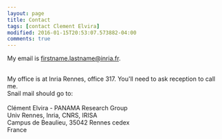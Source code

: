 ```yaml
---
layout: page
title: Contact
tags: [contact Clement Elvira]
modified: 2016-01-15T20:53:07.573882-04:00
comments: true
---
```


<head>
    <style>
      #map {
        width: 300px;
        height: 200px;
      }
    </style>
	<script src="https://maps.googleapis.com/maps/api/js"></script>
	<script>
	  function initialize() {
		var mapCanvas = document.getElementById('map');
		var mapOptions = {
			center: new google.maps.LatLng(48.116626, -1.639216),
			zoom: 16,
			mapTypeId: google.maps.MapTypeId.ROADMAP
		}
		var map = new google.maps.Map(mapCanvas, mapOptions)
	  }
	  google.maps.event.addDomListener(window, 'load', initialize);
	</script>
</head>

My email is firstname.lastname@inria.fr.

<br/>
My office is at Inria Rennes, office 317. You'll need to ask reception to call me.

<br/>


<article>
	<div style="float:left">
		Snail mail should go to:<br><br>
		Clément Elvira - PANAMA Research Group<br>
		Univ Rennes, Inria, CNRS,  IRISA <br>
		Campus de Beaulieu, 35042 Rennes cedex <br>
		France<br>
	</div>
	<div id="map" style="float:right"></div>
</article>
